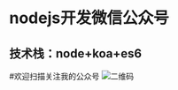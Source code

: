 # nodejs开发微信公众号

## 技术栈：node+koa+es6

#欢迎扫描关注我的公众号
    ![二维码](https://github.com/lovedaan/wechat-node/ewm.jpg)
